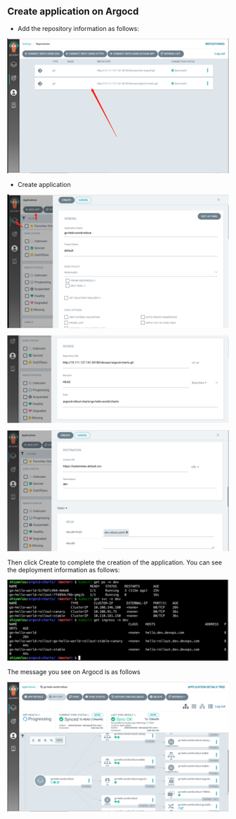## Create application on Argocd

- Add the repository information as follows:

![图片描述](assets/lab-completing-grayscale-application-releases-based-on-jenkins-and-argocd-1-0.png)

- Create application

![图片描述](assets/lab-completing-grayscale-application-releases-based-on-jenkins-and-argocd-1-1.png)

![图片描述](assets/lab-completing-grayscale-application-releases-based-on-jenkins-and-argocd-1-2.png)

![图片描述](assets/lab-completing-grayscale-application-releases-based-on-jenkins-and-argocd-1-3.png)

Then click Create to complete the creation of the application. You can see the deployment information as follows:

![图片描述](assets/lab-completing-grayscale-application-releases-based-on-jenkins-and-argocd-1-4.png)

The message you see on Argocd is as follows

![图片描述](assets/lab-completing-grayscale-application-releases-based-on-jenkins-and-argocd-1-5.png)
